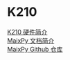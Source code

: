 # K210

[K210 硬件简介](https://zhuanlan.zhihu.com/p/81969854)</br>
[MaixPy 文档简介](https://wiki.sipeed.com/soft/maixpy/zh/index.html)</br>
[MaixPy Github 仓库](https://github.com/sipeed/MaixPy)</br>
